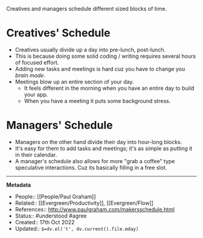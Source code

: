 Creatives and managers schedule different sized blocks of time.

# Creatives' Schedule
- Creatives usually divide up a day into pre-lunch, post-lunch.
- This is because doing some solid coding / writing requires several hours of focused effort.
- Adding new tasks and meetings is hard cuz you have to change you _brain mode_.
- Meetings blow up an entire section of your day.
	- It feels different in the morning when you have an entire day to build your app. 
	- When you have a meeting it puts some background stress.
# Managers' Schedule
- Managers on the other hand divide their day into hour-long blocks.
- It's easy for them to add tasks and meetings; it's as simple as putting it in their calendar.
- A manager's schedule also allows for more "grab a coffee" type speculative interactions. Cuz its basically filling in a free slot.
---
**Metadata**
- People:: [[People/Paul Graham]]
- Related:: [[Evergreen/Productivity]], [[Evergreen/Flow]]
- References:: http://www.paulgraham.com/makersschedule.html
- Status:: #understood #agree 
- Created:: 17th Oct 2022
- Updated:: `$=dv.el('t', dv.current().file.mday)`